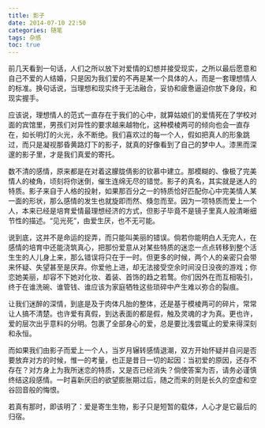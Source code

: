 ```yaml
---
title: 影子
date: 2014-07-10 22:50
categories: 随笔
tags: 杂感
toc: true
---
```

前几天看到一句话，人们之所以放下对爱情的幻想并接受现实，之所以最后愿意和自己不爱的人结婚，只是因为我们爱的不再是某一个具体的人，而是一套理想情人的标准。换句话说，当理想和现实终于无法融合，妥协和疲惫逼迫你放下身段，和现实握手。

应该说，理想情人的范式一直存在于我们的心中，就算姑娘们的爱情死在了学校对面的宾馆里，男孩们对异性的要求越来越物化，这种模棱两可的倾向也会一直存在，如长明灯的火光，永不断绝。我们喜欢过的每一个人，假如把真人的形象跳过，而只是凝视那昏黄路灯下的影子，就真的好像看到了自己的梦中人。漆黑而深邃的影子里，才是我们真爱的寄托。

数不清的感情，原来都是在对着这朦胧倩影的钦慕中建立。那模糊的、像极了完美情人的棱角，顷刻将你迷倒，催生连绵无尽的错觉。影子的真名，其实就是迷人的特质。影子来自于人格的投射，如果那百分之一的特质恰好匹配你心中完美情人某一面的形状，那么感情的发生也就旋即而然、倏忽而至。因为一项特质而爱上一个人，本来已经是培育爱情最理想经济的方式，但影子毕竟不是镜子里真人般清晰细节性的描述。“见光死”，由爱生厌，也不无可能。

说到底，这并不是命运的捉弄，而只能叫美丽的错误。倘若你能明白人无完人，在感情的培育中还能浇筑真心，把那份爱意从对某些特质的迷恋一点点转移到整个活生生的人儿身上来，那么错误将只在于一时。但更多的时候，两个人的亲密只会带来怀疑、失望甚至是厌弃。你爱他上进，却无法接受空余时间没日没夜的游戏；你恋她美丽，却容不下她对化妆、着装、首饰的趋之若鹜。你们因外在而互相吸引，终于在谁洗碗、谁管钱、谁应该为家庭牺牲这些琐碎中产生难以弥合的裂痕。

让我们迷醉的深情，到底是及于肉体凡胎的整体，还是基于模棱两可的碎片，常常让人搞不清楚。也许爱有真假，到达表面的都是假，触及灵魂的才为真。更也许，爱的层次出乎意料的分明。包裹了全部身心的爱，总是要比浅尝辄止的爱来得深刻和永恒。

而如果我们由影子而爱上一个人，当岁月辗转感情退潮，双方开始怀疑并自问是否要放弃对方的时候，惟一的考量，也正是昔日一切的起因：当初爱的原因，还存不存在？对方身上为我所迷恋的特质，又是否已经消失？倘使答案为否，请务必谨慎终结这段感情。一时喜新厌旧的欲望膨胀期过后，随之而来的则是长久的空虚和空谷回音般的悔恨。

若真有那时，即该明了：爱是寄生生物，影子只是短暂的载体，人心才是它最后的归宿。

